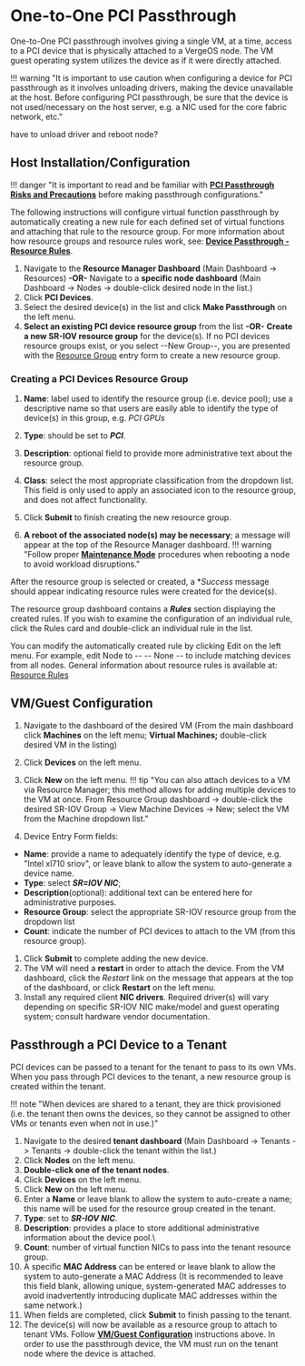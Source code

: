 # One-to-One PCI Passthrough

One-to-One PCI passthrough involves giving a single VM, at a time, access to a PCI device that is physically attached to a VergeOS node. The VM guest operating system utilizes the device as if it were directly attached.

!!! warning "It is important to use caution when configuring a device for PCI passthrough as it involves unloading drivers, making the device unavailable at the host. Before configuring PCI passthrough, be sure that the device is not used/necessary on the host server, e.g. a NIC used for the core fabric network, etc."

have to unload driver and reboot node?

## Host Installation/Configuration

!!! danger "It is important to read and be familiar with [**PCI Passthrough Risks and Precautions**](/product-guide/devpass-overview#pci-passthrough-risksprecautions) before making passthrough configurations."

The following instructions will configure virtual function passthrough by automatically creating a new rule for each defined set of virtual functions and attaching that rule to the resource group. For more information about how resource groups and resource rules work, see: [**Device Passthrough - Resource Rules**](/product-guide/devpass-overview#resource-rules).
<!-- later possibly add a link to instructions for manually creating a resource group rule?. -->

1. Navigate to the **Resource Manager Dashboard** (Main Dashboard -> Resources)
**-OR-**
Navigate to a **specific node dashboard** (Main Dashboard -> Nodes -> double-click desired node in the list.)
1. Click **PCI Devices**.
2. Select the desired device(s) in the list and click **Make Passthrough** on the left menu.
3. **Select an existing PCI device resource group** from the list **-OR-**  **Create a new SR-IOV resource group** for the device(s).
If no PCI devices resource groups exist, or you select --New Group--, you are presented with the [Resource Group](/product-guide/devpass-overview#resourcegroups) entry form to create a new resource group.

### Creating a PCI Devices Resource Group

1. **Name**: label used to identify the resource group (i.e. device pool); use a descriptive name so that users are easily able to identify the type of device(s) in this group, e.g. *PCI GPUs*
2. **Type**: should be set to ***PCI***.
3. **Description**: optional field to provide more administrative text about the resource group.
4. **Class**: select the most appropriate classification from the dropdown list. This field is only used to apply an associated icon to the resource group, and does not affect functionality.
5. Click **Submit** to finish creating the new resource group.

6. **A reboot of the associated node(s) may be necessary**; a message will appear at the top of the Resource Manager dashboard.
!!! warning "Follow proper [**Maintenance Mode**](/product-guide/maintenancemode) procedures when rebooting a node to avoid workload disruptions."

After the resource group is selected or created, a **Success* message should appear indicating resource rules were created for the device(s).

The resource group dashboard contains a ***Rules*** section displaying the created rules. If you wish to examine the configuration of an individual rule, click the Rules card and double-click an individual rule in the list.

You can modify the automatically created rule by clicking Edit on the left menu.
For example, edit Node to -- -- None -- to include matching devices from all nodes.
General information about resource rules is available at: [Resource Rules](/product-guide/devpass-overview#resourcerules)

## VM/Guest Configuration

1. Navigate to the dashboard of the desired VM (From the main dashboard click **Machines** on the left menu; **Virtual Machines;** double-click desired VM in the listing)
2. Click **Devices** on the left menu.
3. Click **New** on the left menu.
!!! tip "You can also attach devices to a VM via Resource Manager; this method allows for adding multiple devices to the VM at once. From Resource Group dashboard -> double-click the desired SR-IOV Group -> View Machine Devices -> New; select the VM from the Machine dropdown list."

4. Device Entry Form fields:

* **Name**: provide a name to adequately identify the type of device, e.g. "Intel xl710 sriov", or leave blank to allow the system to auto-generate a device name.
* **Type**: select ***SR=IOV NIC***;
* **Description**(optional): additional text can be entered here for administrative purposes.
* **Resource Group**: select the appropriate SR-IOV resource group from the dropdown list
* **Count**: indicate the number of PCI devices to attach to the VM (from this resource group).
  
1. Click **Submit** to complete adding the new device.
2. The VM will need a **restart** in order to attach the device. From the VM dashboard, click the *Restart* link on the message that appears at the top of the dashboard, or click **Restart** on the left menu.
3. Install any required client **NIC drivers**. Required driver(s) will vary depending on specific SR-IOV NIC make/model and guest operating system; consult hardware vendor documentation.

## Passthrough a PCI Device to a Tenant

PCI devices can be passed to a tenant for the tenant to pass to its own VMs.  When you pass through PCI devices to the tenant, a new resource group is created within the tenant.  

!!! note "When devices are shared to a tenant, they are thick provisioned (i.e. the tenant then owns the devices, so they cannot be assigned to other VMs or tenants even when not in use.)"

1. Navigate to the desired **tenant dashboard** (Main Dashboard -> Tenants -> Tenants -> double-click the tenant within the list.)
2. Click **Nodes** on the left menu.
3. **Double-click one of the tenant nodes**.
4. Click **Devices** on the left menu.
5. Click **New** on the left menu.
6. Enter a **Name** or leave blank to allow the system to auto-create a name; this name will be used for the resource group created in the tenant.
7. **Type**: set to ***SR-IOV NIC***.
8. **Description**: provides a place to store additional administrative information about the device pool.\
9. **Count**: number of virtual function NICs to pass into the tenant resource group.
10. A specific **MAC Address** can be entered or leave blank to allow the system to auto-generate a MAC Address (It is recommended to leave this field blank, allowing unique, system-generated MAC addresses to avoid inadvertently introducing duplicate MAC addresses within the same network.)
11. When fields are completed, click **Submit** to finish passing to the tenant.
12. The device(s) will now be available as a resource group to attach to tenant VMs.  Follow [**VM/Guest Configuration**](vm/guest-configuration) instructions above.  In order to use the passthrough device, the VM must run on the tenant node where the device is attached.

